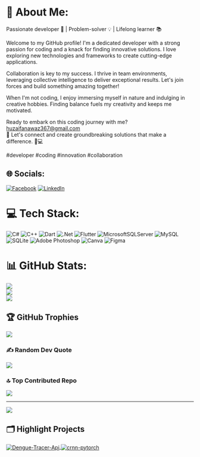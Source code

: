 # 💫 About Me:
Passionate developer 🚀 | Problem-solver 💡 | Lifelong learner 📚

Welcome to my GitHub profile! I'm a dedicated developer with a strong passion for coding and a knack for finding innovative solutions. I love exploring new technologies and frameworks to create cutting-edge applications.

Collaboration is key to my success. I thrive in team environments, leveraging collective intelligence to deliver exceptional results. Let's join forces and build something amazing together!

When I'm not coding, I enjoy immersing myself in nature and indulging in creative hobbies. Finding balance fuels my creativity and keeps me motivated.

Ready to embark on this coding journey with me? huzaifanawaz367@gmail.com<br>💬 Let's connect and create groundbreaking solutions that make a difference. 🌟💻

#developer #coding #innovation #collaboration

## 🌐 Socials:
[![Facebook](https://img.shields.io/badge/Facebook-%231877F2.svg?logo=Facebook&logoColor=white)](https://facebook.com/M.Huzaifa367) [![LinkedIn](https://img.shields.io/badge/LinkedIn-%230077B5.svg?logo=linkedin&logoColor=white)](https://linkedin.com/in/m-huzaifa-h4w) 

# 💻 Tech Stack:
![C#](https://img.shields.io/badge/c%23-%23239120.svg?style=flat&logo=c-sharp&logoColor=white) ![C++](https://img.shields.io/badge/c++-%2300599C.svg?style=flat&logo=c%2B%2B&logoColor=white) ![Dart](https://img.shields.io/badge/dart-%230175C2.svg?style=flat&logo=dart&logoColor=white) ![.Net](https://img.shields.io/badge/.NET-5C2D91?style=flat&logo=.net&logoColor=white) ![Flutter](https://img.shields.io/badge/Flutter-%2302569B.svg?style=flat&logo=Flutter&logoColor=white) ![MicrosoftSQLServer](https://img.shields.io/badge/Microsoft%20SQL%20Sever-CC2927?style=flat&logo=microsoft%20sql%20server&logoColor=white) ![MySQL](https://img.shields.io/badge/mysql-%2300f.svg?style=flat&logo=mysql&logoColor=white) ![SQLite](https://img.shields.io/badge/sqlite-%2307405e.svg?style=flat&logo=sqlite&logoColor=white) ![Adobe Photoshop](https://img.shields.io/badge/adobephotoshop-%2331A8FF.svg?style=flat&logo=adobephotoshop&logoColor=white) ![Canva](https://img.shields.io/badge/Canva-%2300C4CC.svg?style=flat&logo=Canva&logoColor=white) 	![Figma](https://img.shields.io/badge/figma-%23F24E1E.svg?style=flat&logo=figma&logoColor=white)
# 📊 GitHub Stats:
![](https://github-readme-stats.vercel.app/api?username=LarsKhan&theme=dracula&hide_border=false&include_all_commits=true&count_private=true)<br/>
![](https://github-readme-streak-stats.herokuapp.com/?user=LarsKhan&theme=dracula&hide_border=false)<br/>
![](https://github-readme-stats.vercel.app/api/top-langs/?username=LarsKhan&theme=dracula&hide_border=false&include_all_commits=true&count_private=true&layout=compact)

## 🏆 GitHub Trophies
![](https://github-profile-trophy.vercel.app/?username=LarsKhan&theme=dracula&no-frame=false&no-bg=false&margin-w=4)

### ✍️ Random Dev Quote
![](https://quotes-github-readme.vercel.app/api?type=horizontal&theme=radical)

### 🔝 Top Contributed Repo
![](https://github-contributor-stats.vercel.app/api?username=LarsKhan&limit=5&theme=radical&combine_all_yearly_contributions=true)

---
[![](https://visitcount.itsvg.in/api?id=LarsKhan&icon=0&color=11)](https://visitcount.itsvg.in)


## 🗂️ Highlight Projects

<a href="https://github.com/Zhenye-Na/DA-RNN">
  <img align="center" src="https://github-readme-stats.vercel.app/api/pin/?username=LarsKhan&repo=Dengue-Tracer-Api&show_icons=true&line_height=27&title_color=6aa6f8&text_color=8a919a&icon_color=6aa6f8&bg_color=22272e" alt="Dengue-Tracer-Api" />
</a>

<a href="https://github.com/Zhenye-Na/crnn-pytorch">
  <img align="center" src="https://github-readme-stats.vercel.app/api/pin/?username=zhenye-na&repo=crnn-pytorch&show_icons=true&line_height=27&title_color=6aa6f8&text_color=8a919a&icon_color=6aa6f8&bg_color=22272e" alt="crnn-pytorch" />
</a>
<!-- Proudly created with GPRM ( https://gprm.itsvg.in ) -->

